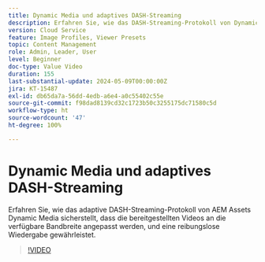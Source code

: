 ```yaml
---
title: Dynamic Media und adaptives DASH-Streaming
description: Erfahren Sie, wie das DASH-Streaming-Protokoll von Dynamic Media eine reibungslose Videowiedergabe gewährleistet.
version: Cloud Service
feature: Image Profiles, Viewer Presets
topic: Content Management
role: Admin, Leader, User
level: Beginner
doc-type: Value Video
duration: 155
last-substantial-update: 2024-05-09T00:00:00Z
jira: KT-15487
exl-id: db65da7a-56dd-4edb-a6e4-a0c55402c55e
source-git-commit: f98dad8139cd32c1723b50c3255175dc71580c5d
workflow-type: ht
source-wordcount: '47'
ht-degree: 100%

---
```


# Dynamic Media und adaptives DASH-Streaming

Erfahren Sie, wie das adaptive DASH-Streaming-Protokoll von AEM Assets Dynamic Media sicherstellt, dass die bereitgestellten Videos an die verfügbare Bandbreite angepasst werden, und eine reibungslose Wiedergabe gewährleistet.

>[!VIDEO](https://video.tv.adobe.com/v/3429072/?learn=on)
